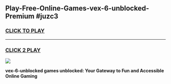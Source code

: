 
## Play-Free-Online-Games-vex-6-unblocked-Premium #juzc3
<h3>
<a href="https://premium.freeplayer.one?title=vex-6-unblocked&ref=8M">CLICK TO PLAY</a></h3>
<hr>

<h3>
<a href="https://premium.freeplayer.one?title=vex-6-unblocked&ref=8M">CLICK 2 PLAY</a>
  
</h3>

<a href="https://premium.freeplayer.one?title=vex-6-unblocked&ref=8M"><img src="https://clearcache.store/games.png"></a>


**vex-6-unblocked games unblocked: Your Gateway to Fun and Accessible Online Gaming**
